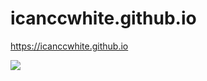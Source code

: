 # icanccwhite.github.io

https://icanccwhite.github.io

![](https://komarev.com/ghpvc/?username=icanccwhite)
